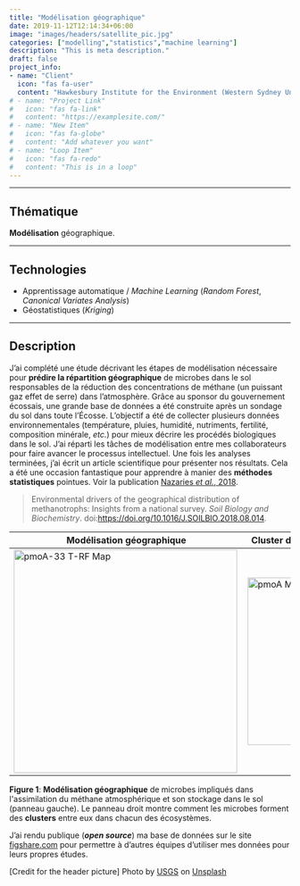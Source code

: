 ```yaml
---
title: "Modélisation géographique"
date: 2019-11-12T12:14:34+06:00
image: "images/headers/satellite_pic.jpg"
categories: ["modelling","statistics","machine learning"]
description: "This is meta description."
draft: false
project_info:
- name: "Client"
  icon: "fas fa-user"
  content: "Hawkesbury Institute for the Environment (Western Sydney University)"
# - name: "Project Link"
#   icon: "fas fa-link"
#   content: "https://examplesite.com/"
# - name: "New Item"
#   icon: "fas fa-globe"
#   content: "Add whatever you want"
# - name: "Loop Item"
#   icon: "fas fa-redo"
#   content: "This is in a loop"
---
```


---

## Thématique

**Modélisation** géographique.

---

## Technologies

- Apprentissage automatique / *Machine Learning* (*Random Forest*, *Canonical Variates Analysis*)
- Géostatistiques (*Kriging*)

---

## Description

J’ai complété une étude décrivant les étapes de modélisation nécessaire pour **prédire la répartition géographique** de microbes dans le sol responsables de la réduction des concentrations de méthane (un puissant gaz effet de serre) dans l’atmosphère.
Grâce au sponsor du gouvernement écossais, une grande base de données a été construite après un sondage du sol dans toute l’Écosse. L’objectif a été de collecter plusieurs données environnementales (température, pluies, humidité, nutriments, fertilité, composition minérale, *etc.*) pour mieux décrire les procédés biologiques dans le sol. J’ai réparti les tâches de modélisation entre mes collaborateurs pour faire avancer le processus intellectuel. Une fois les analyses terminées, j’ai écrit un article scientifique pour présenter nos résultats. Cela a été une occasion fantastique pour apprendre à manier des **méthodes statistiques** pointues. Voir la publication [Nazaries *et al.*, 2018](/documents/scientific_publications/Nazaries_et_al_2018.pdf "Nazaries et al., 2018 - Soil Biology and Biochemistry").

> Environmental drivers of the geographical distribution of methanotrophs: Insights from a national survey. *Soil Biology and Biochemistry*. doi:<https://doi.org/10.1016/J.SOILBIO.2018.08.014>.

| Modélisation géographique                                                                                                | Cluster de communauté microbienne                                                                                       |
| ------------------------------------------------------------------------------------------------------------------------ | ----------------------------------------------------------------------------------------------------------------------- |
| [<img alt="pmoA-33 T-RF Map" width="400" align="left" src="/images/portfolio/pmoA-33_T-RF_map.jpg" />][pmoA-33 T-RF Map] | [<img alt="pmoA MT-RFLP CVA" width="300" align="left" src="/images/portfolio/pmoA_MTRFLP_CVA.jpg" />][pmoA MT-RFLP CVA] |

**Figure 1**: **Modélisation géographique** de microbes impliqués dans l'assimilation du méthane atmosphérique et son stockage dans le sol (panneau gauche). Le panneau droit montre comment les microbes forment des **clusters** entre eux dans chacun des écosystèmes.

J’ai rendu publique (***open source***) ma base de données sur le site [figshare.com](https://figshare.com "figshare.com") pour permettre à d’autres équipes d’utiliser mes données pour leurs propres études.

<!-- credits -->
[Credit for the header picture] Photo by <a href="https://unsplash.com/@usgs?utm_source=unsplash&utm_medium=referral&utm_content=creditCopyText">USGS</a> on <a href="https://unsplash.com/s/photos/geographical-modelling?utm_source=unsplash&utm_medium=referral&utm_content=creditCopyText">Unsplash</a>

<!-- definitions -->
[pmoA-33 T-RF Map]: /images/portfolio/pmoA-33_T-RF_map.jpg "pmoA-33 T-RF Map"
[pmoA MT-RFLP CVA]: /images/portfolio/pmoA_MTRFLP_CVA.jpg "pmoA MT-RFLP CVA"
